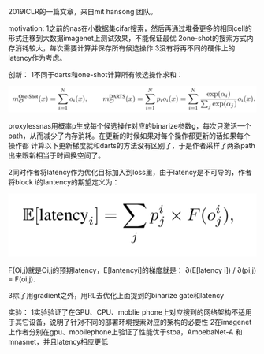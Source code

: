   2019ICLR的一篇文章，来自mit hansong 团队。
  
  motivation:
  1之前的nas在小数据集cifar搜索，然后再通过堆叠更多的相同cell的形式迁移到大数据imagenet上测试效果，不能保证最优
  2one-shot的搜索方式内存消耗较大，每次需要计算并保存所有候选操作
  3没有将再不同的硬件上的latency作为考虑。
  
  创新：
  1不同于darts和one-shot计算所有候选操作求和：
  
  ![image](https://github.com/johsnows/save-self-from-deep-learning/blob/master/images/proxyless%20nas/微信图片_20200101175544.png)
  
  proxylessnas用概率p生成每个候选操作对应的binarize参数g，每次只激活一个path，从而减少了内存消耗。在更新的时候如果对每个操作都更新的话如果每个操作都
  计算以下更新梯度就和darts的方法没有区别了，于是作者采样了两条path出来跟新相当于时间换空间了。
  
  2同时作者将latency作为优化目标加入到loss里，由于latency是不可导的，作者将block i的lantency的期望定义为：
  
  ![2](https://github.com/johsnows/save-self-from-deep-learning/blob/master/images/proxyless%20nas/微信图片_20200101175656.png)
  
  F(Oi,j)就是Oi,j的预期latency，E[lantencyi]的梯度就是： ∂(E[latency i]) / ∂(pi,j) = F(oi,j). 
  
  3除了用gradient之外，用RL去优化上面提到的binarize gate和latency
  
  实验：
  1实验验证了在GPU、CPU、moblie phone上对应搜到的网络架构不适用于其它设备，说明了针对不同的部署环境搜索对应的架构的必要性
  2在imagenet上作者分别在gpu、mobilephone上验证了性能优于stoa，AmoebaNet-A 和
mnasnet，并且latency相应更低
